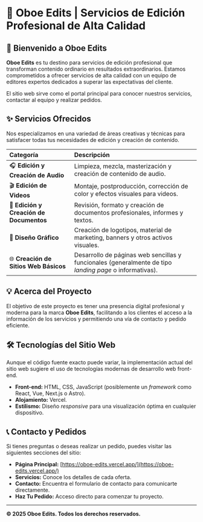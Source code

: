 # 🎵 Oboe Edits | Servicios de Edición Profesional de Alta Calidad

## 🚀 Bienvenido a Oboe Edits

**Oboe Edits** es tu destino para servicios de edición profesional que transforman contenido ordinario en resultados extraordinarios. Estamos comprometidos a ofrecer servicios de alta calidad con un equipo de editores expertos dedicados a superar las expectativas del cliente.

El sitio web sirve como el portal principal para conocer nuestros servicios, contactar al equipo y realizar pedidos.

## ✨ Servicios Ofrecidos

Nos especializamos en una variedad de áreas creativas y técnicas para satisfacer todas tus necesidades de edición y creación de contenido.

| Categoría | Descripción |
| :--- | :--- |
| 🎧 **Edición y Creación de Audio** | Limpieza, mezcla, masterización y creación de contenido de audio. |
| 🎬 **Edición de Videos** | Montaje, postproducción, corrección de color y efectos visuales para videos. |
| 📝 **Edición y Creación de Documentos** | Revisión, formato y creación de documentos profesionales, informes y textos. |
| 🎨 **Diseño Gráfico** | Creación de logotipos, material de marketing, banners y otros activos visuales. |
| 🌐 **Creación de Sitios Web Básicos** | Desarrollo de páginas web sencillas y funcionales (generalmente de tipo *landing page* o informativas). |

## 💡 Acerca del Proyecto

El objetivo de este proyecto es tener una presencia digital profesional y moderna para la marca **Oboe Edits**, facilitando a los clientes el acceso a la información de los servicios y permitiendo una vía de contacto y pedido eficiente.

## 🛠️ Tecnologías del Sitio Web

Aunque el código fuente exacto puede variar, la implementación actual del sitio web sugiere el uso de tecnologías modernas de desarrollo web front-end.

* **Front-end:** HTML, CSS, JavaScript (posiblemente un *framework* como React, Vue, Next.js o Astro).
* **Alojamiento:** Vercel.
* **Estilismo:** Diseño *responsive* para una visualización óptima en cualquier dispositivo.

## 📞 Contacto y Pedidos

Si tienes preguntas o deseas realizar un pedido, puedes visitar las siguientes secciones del sitio:

* **Página Principal:** [https://oboe-edits.vercel.app/](https://oboe-edits.vercel.app/)
* **Servicios:** Conoce los detalles de cada oferta.
* **Contacto:** Encuentra el formulario de contacto para comunicarte directamente.
* **Haz Tu Pedido:** Acceso directo para comenzar tu proyecto.

---
**© 2025 Oboe Edits. Todos los derechos reservados.**
